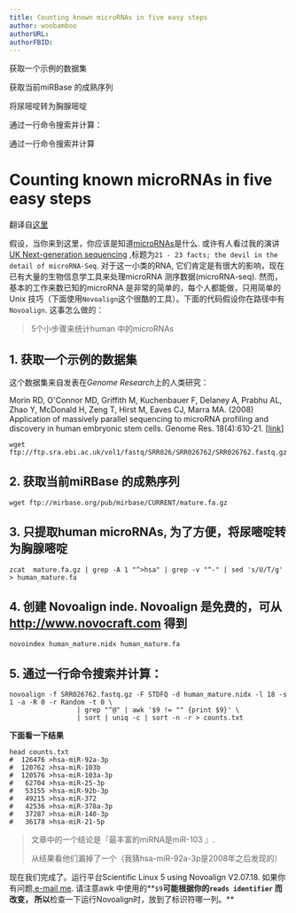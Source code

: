 ```yaml
---
title: Counting known microRNAs in five easy steps
author: woobamboo
authorURL:
authorFBID:
---
```




获取一个示例的数据集

获取当前miRBase 的成熟序列

将尿嘧啶转为胸腺嘧啶

通过一行命令搜索并计算：

通过一行命令搜索并计算

<!--truncate-->



# Counting known microRNAs in five easy steps

翻译自[这里](http://www.ark-genomics.org/events-online-training/counting-known-micrornas-five-easy-steps)

假设，当你来到这里，你应该是知道[microRNAs](https://en.wikipedia.org/wiki/MicroRNA)是什么. 或许有人看过我的演讲[UK Next-generation sequencing](http://www.nottingham.ac.uk/deepseq/documents/ngs2011finalagenda.pdf) ,标题为`21 ‐ 23 facts; the devil in the detail of microRNA‐Seq`.  对于这一小类的RNA, 它们肯定是有很大的影响，现在已有大量的生物信息学工具来处理microRNA 测序数据(microRNA-seq). 然而，基本的工作来数已知的microRNA 是非常的简单的，每个人都能做，只用简单的Unix 技巧（下面使用`Novoalign`这个很酷的工具）。下面的代码假设你在路径中有`Novoalign`. 这事怎么做的：

> 5个小步骤来统计human 中的microRNAs

## 1. 获取一个示例的数据集

这个数据集来自发表在*Genome Research*上的人类研究：

Morin RD, O'Connor MD, Griffith M, Kuchenbauer F, Delaney A, Prabhu AL, Zhao Y, McDonald H, Zeng T, Hirst M, Eaves CJ, Marra MA. (2008) Application of massively parallel sequencing to microRNA profiling and discovery in human embryonic stem cells. Genome Res. 18(4):610-21. [[link](http://genome.cshlp.org/content/18/4/610.abstract)]

```shell
wget ftp://ftp.sra.ebi.ac.uk/vol1/fastq/SRR026/SRR026762/SRR026762.fastq.gz
```

## 2. 获取当前miRBase 的成熟序列

```shell
wget ftp://mirbase.org/pub/mirbase/CURRENT/mature.fa.gz
```

## 3. 只提取human microRNAs, 为了方便，将**尿嘧啶转为胸腺嘧啶**

```shell
zcat  mature.fa.gz | grep -A 1 "^>hsa" | grep -v "^-" | sed 's/U/T/g' > human_mature.fa
```

## 4. 创建 Novoalign inde. Novoalign 是免费的，可从<http://www.novocraft.com> 得到

```shell
novoindex human_mature.nidx human_mature.fa
```

## 5. 通过一行命令搜索并计算：

```shell
novoalign -f SRR026762.fastq.gz -F STDFQ -d human_mature.nidx -l 18 -s 1 -a -R 0 -r Random -t 0 \
                 | grep "^@" | awk '$9 != "" {print $9}' \
                 | sort | uniq -c | sort -n -r > counts.txt
```

**下面看一下结果**

```
head counts.txt
#  126476 >hsa-miR-92a-3p
#  120762 >hsa-miR-103b
#  120576 >hsa-miR-103a-3p
#   62704 >hsa-miR-25-3p
#   53155 >hsa-miR-92b-3p
#   49215 >hsa-miR-372
#   42536 >hsa-miR-378a-3p
#   37287 >hsa-miR-140-3p
#   36178 >hsa-miR-21-5p
```

> 文章中的一个结论是『最丰富的miRNA是miR-103 』.
>
> 从结果看他们漏掉了一个（我猜hsa-miR-92a-3p是2008年之后发现的）

现在我们完成了。运行平台Scientific Linux 5 using Novoalign V2.07.18. 如果你有问题,[e-mail me](mick.watson@roslin.ed.ac.uk). 请注意awk 中使用的**`$9`**可能根据你的`reads identifier` 而改变， 所以**检查一下运行Novoalign时，放到了标识符哪一列。**